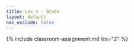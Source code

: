 ```yaml
---
title: Les 4 - State
layout: default
nav_exclude: false
---
```


{% include classroom-assignment.md les="2" %}